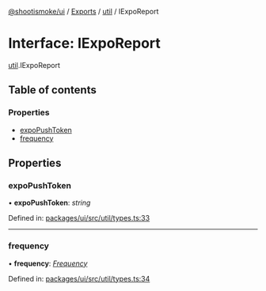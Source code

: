 [@shootismoke/ui](../README.md) / [Exports](../modules.md) / [util](../modules/util.md) / IExpoReport

# Interface: IExpoReport

[util](../modules/util.md).IExpoReport

## Table of contents

### Properties

- [expoPushToken](util.iexporeport.md#expopushtoken)
- [frequency](util.iexporeport.md#frequency)

## Properties

### expoPushToken

• **expoPushToken**: *string*

Defined in: [packages/ui/src/util/types.ts:33](https://github.com/shootismoke/common/blob/1e71707/packages/ui/src/util/types.ts#L33)

___

### frequency

• **frequency**: [*Frequency*](../modules/util_types.md#frequency)

Defined in: [packages/ui/src/util/types.ts:34](https://github.com/shootismoke/common/blob/1e71707/packages/ui/src/util/types.ts#L34)
